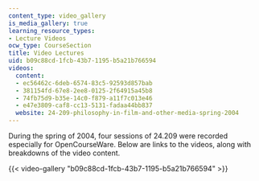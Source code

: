 ```yaml
---
content_type: video_gallery
is_media_gallery: true
learning_resource_types:
- Lecture Videos
ocw_type: CourseSection
title: Video Lectures
uid: b09c88cd-1fcb-43b7-1195-b5a21b766594
videos:
  content:
  - ec56462c-6deb-6574-83c5-92593d857bab
  - 381154fd-67e8-2ee8-0125-2f64915a45b8
  - 74fb75d9-b35e-14c0-f879-a11f7c013e46
  - e47e3809-caf8-cc13-5131-fadaa44bb837
  website: 24-209-philosophy-in-film-and-other-media-spring-2004
---
```


During the spring of 2004, four sessions of 24.209 were recorded especially for OpenCourseWare. Below are links to the videos, along with breakdowns of the video content.

{{< video-gallery "b09c88cd-1fcb-43b7-1195-b5a21b766594" >}}


